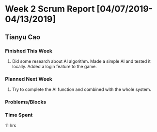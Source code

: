 # Week 2 Scrum Report [04/07/2019-04/13/2019]

## Tianyu Cao

### Finished This Week
1. Did some research about AI algorithm. Made a simple AI and tested it locally. Added a login feature to the game.
### Planned Next Week
1. Try to complete the AI function and combined with the whole system.
### Problems/Blocks


### Time Spent
11 hrs
